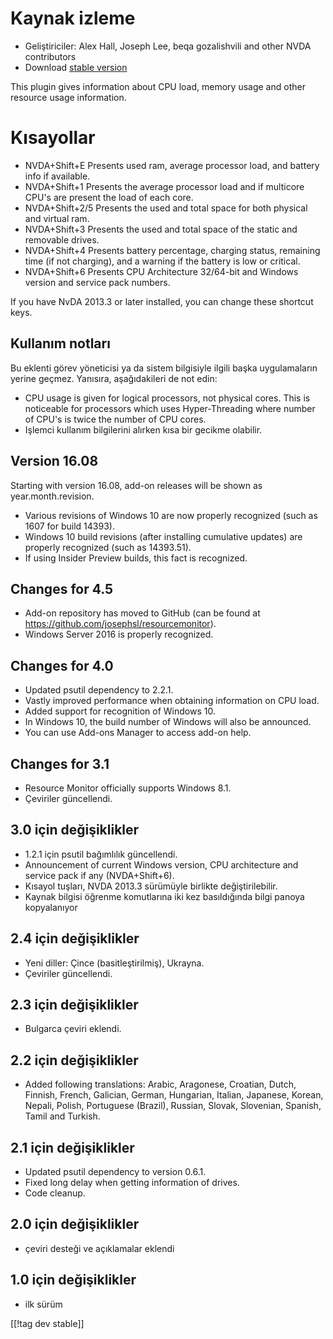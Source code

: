 # Kaynak izleme #

* Geliştiriciler: Alex Hall, Joseph Lee, beqa gozalishvili and other NVDA
  contributors
* Download [stable version][1]

This plugin gives information about CPU load, memory usage and other
resource usage information.

# Kısayollar #

* NVDA+Shift+E Presents used ram, average processor load, and battery info
  if available.
* NVDA+Shift+1 Presents the average processor load and if multicore CPU's
  are present the load of each core.
* NVDA+Shift+2/5 Presents the used and total space for both physical and
  virtual ram.
* NVDA+Shift+3 Presents the used and total space of the static and removable
  drives.
* NVDA+Shift+4 Presents battery percentage, charging status, remaining time
  (if not charging), and a warning if the battery is low or critical.
* NVDA+Shift+6 Presents CPU Architecture 32/64-bit and Windows version and
  service pack numbers.

If you have NvDA 2013.3 or later installed, you can change these shortcut
keys.

## Kullanım notları ##

Bu eklenti görev yöneticisi ya da sistem bilgisiyle ilgili başka
uygulamaların yerine geçmez. Yanısıra, aşağıdakileri de not edin:

* CPU usage is given for logical processors, not physical cores. This is
  noticeable for processors which uses Hyper-Threading where number of CPU's
  is twice the number of CPU cores.
* Işlemci kullanım bilgilerini alırken kısa bir gecikme olabilir.

## Version 16.08

Starting with version 16.08, add-on releases will be shown as
year.month.revision.

* Various revisions of Windows 10 are now properly recognized (such as 1607
  for build 14393).
* Windows 10 build revisions (after installing cumulative updates) are
  properly recognized (such as 14393.51).
* If using Insider Preview builds, this fact is recognized.

## Changes for 4.5 ##

* Add-on repository has moved to GitHub (can be found at
  https://github.com/josephsl/resourcemonitor).
* Windows Server 2016 is properly recognized.

## Changes for 4.0 ##

* Updated psutil dependency to 2.2.1.
* Vastly improved performance when obtaining information on CPU load.
* Added support for recognition of Windows 10.
* In Windows 10, the build number of Windows will also be announced.
* You can use Add-ons Manager to access add-on help.

## Changes for 3.1 ##

* Resource Monitor officially supports Windows 8.1.
* Çeviriler güncellendi.

## 3.0 için değişiklikler ##

* 1.2.1 için psutil bağımlılık güncellendi.
* Announcement of current Windows version, CPU architecture and service pack
  if any (NVDA+Shift+6).
* Kısayol tuşları, NVDA 2013.3 sürümüyle birlikte değiştirilebilir.
* Kaynak bilgisi öğrenme komutlarına iki kez basıldığında bilgi panoya
  kopyalanıyor

## 2.4 için değişiklikler ##

* Yeni diller: Çince (basitleştirilmiş), Ukrayna.
* Çeviriler güncellendi.

## 2.3 için değişiklikler ##

* Bulgarca çeviri eklendi.

## 2.2 için değişiklikler ##

* Added following translations: Arabic, Aragonese, Croatian, Dutch, Finnish,
  French, Galician, German, Hungarian, Italian, Japanese, Korean, Nepali,
  Polish, Portuguese (Brazil), Russian, Slovak, Slovenian, Spanish, Tamil
  and Turkish.

## 2.1 için değişiklikler ##

* Updated psutil dependency to version 0.6.1.
* Fixed long delay when getting information of drives.
* Code cleanup.

## 2.0 için değişiklikler ##

* çeviri desteği ve açıklamalar eklendi

## 1.0 için değişiklikler ##

* ilk sürüm

[[!tag dev stable]]

[1]: http://addons.nvda-project.org/files/get.php?file=rm
